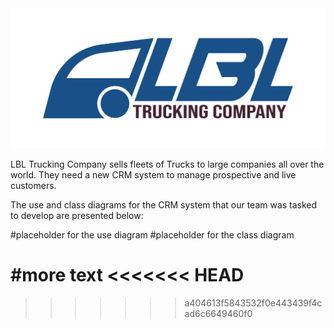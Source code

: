 <img alt="cool logo" src="https://github.com/EN-IH-WDPT-JUN21/Stolen-Name-LBL-Trucking-Company-Homework-2/blob/main/LBL-Logo-01.svg">

LBL Trucking Company sells fleets of Trucks to large companies all over the world. They need a new CRM system to manage prospective and live customers.

The use and class diagrams for the CRM system that our team was tasked to develop are presented below:

#placeholder for the use diagram
#placeholder for the class diagram

#more text
<<<<<<< HEAD
=======

>>>>>>> a404613f5843532f0e443439f4cad6c6649460f0
